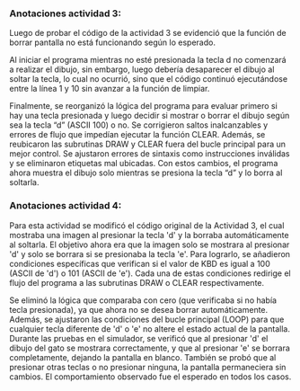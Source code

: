 ### Anotaciones actividad 3:

Luego de probar el código de la actividad 3 se evidenció que la función de borrar pantalla no está funcionando según lo esperado.

Al iniciar el programa mientras no esté presionada la tecla d no comenzará a realizar el dibujo, sin embargo, luego debería desaparecer el dibujo al soltar la tecla, lo cual no ocurrió, sino que el código continuó ejecutándose entre la línea 1 y 10 sin avanzar a la función de limpiar.

Finalmente, se reorganizó la lógica del programa para evaluar primero si hay una tecla presionada y luego decidir si mostrar o borrar el dibujo según sea la tecla “d” (ASCII 100) o no. Se corrigieron saltos inalcanzables y errores de flujo que impedían ejecutar la función CLEAR. Además, se reubicaron las subrutinas DRAW y CLEAR fuera del bucle principal para un mejor control. Se ajustaron errores de sintaxis como instrucciones inválidas y se eliminaron etiquetas mal ubicadas. Con estos cambios, el programa ahora muestra el dibujo solo mientras se presiona la tecla “d” y lo borra al soltarla.

### Anotaciones actividad 4:

Para esta actividad se modificó el código original de la Actividad 3, el cual mostraba una imagen al presionar la tecla 'd' y la borraba automáticamente al soltarla. El objetivo ahora era que la imagen solo se mostrara al presionar 'd' y solo se borrara si se presionaba la tecla 'e'. Para lograrlo, se añadieron condiciones específicas que verifican si el valor de KBD es igual a 100 (ASCII de 'd') o 101 (ASCII de 'e'). Cada una de estas condiciones redirige el flujo del programa a las subrutinas DRAW o CLEAR respectivamente.

Se eliminó la lógica que comparaba con cero (que verificaba si no había tecla presionada), ya que ahora no se desea borrar automáticamente. Además, se ajustaron las condiciones del bucle principal (LOOP) para que cualquier tecla diferente de 'd' o 'e' no altere el estado actual de la pantalla. Durante las pruebas en el simulador, se verificó que al presionar 'd' el dibujo del gato se mostrara correctamente, y que al presionar 'e' se borrara completamente, dejando la pantalla en blanco. También se probó que al presionar otras teclas o no presionar ninguna, la pantalla permaneciera sin cambios. El comportamiento observado fue el esperado en todos los casos.